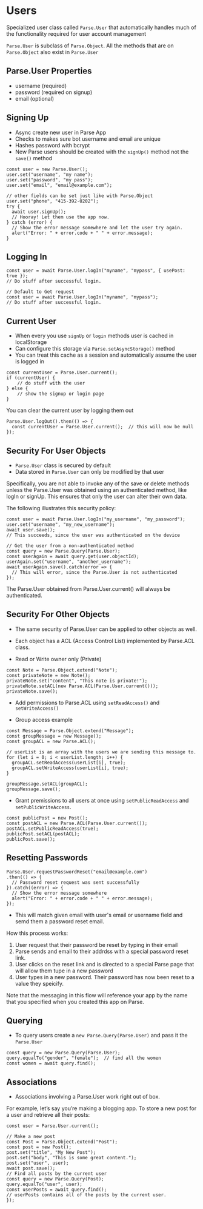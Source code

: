 # Users

Specialized user class called `Parse.User` that automatically handles much of the functionality required for user account management

`Parse.User` is subclass of `Parse.Object`. All the methods that are on `Parse.Object` also exist in `Parse.User`

## Parse.User Properties

- username (required)
- password (required on signup)
- email (optional)

## Signing Up

- Async create new user in Parse App
- Checks to makes sure bot username and email are unique
- Hashes password with bcrypt
- New Parse users should be created with the `signUp()` method not the `save()` method

```
const user = new Parse.User();
user.set("username", "my name");
user.set("password", "my pass");
user.set("email", "email@example.com");

// other fields can be set just like with Parse.Object
user.set("phone", "415-392-0202");
try {
  await user.signUp();
  // Hooray! Let them use the app now.
} catch (error) {
  // Show the error message somewhere and let the user try again.
  alert("Error: " + error.code + " " + error.message);
}
```

## Logging In

```
const user = await Parse.User.logIn("myname", "mypass", { usePost: true });
// Do stuff after successful login.

// Default to Get request
const user = await Parse.User.logIn("myname", "mypass");
// Do stuff after successful login.
```

## Current User

- When every you use `signUp` or `login` methods user is cached in localStorage
- Can configure this storage via `Parse.setAsyncStorage()` method
- You can treat this cache as a session and automatically assume the user is logged in

```
const currentUser = Parse.User.current();
if (currentUser) {
    // do stuff with the user
} else {
    // show the signup or login page
}
```

You can clear the current user by logging them out

```
Parse.User.logOut().then(() => {
  const currentUser = Parse.User.current();  // this will now be null
});
```

## Security For User Objects

- `Parse.User` class is secured by default
- Data stored in `Parse.User` can only be modified by that user

Specifically, you are not able to invoke any of the save or delete methods unless the Parse.User was obtained using an authenticated method, like logIn or signUp. This ensures that only the user can alter their own data.

The following illustrates this security policy:

```
const user = await Parse.User.logIn("my_username", "my_password");
user.set("username", "my_new_username");
await user.save();
// This succeeds, since the user was authenticated on the device

// Get the user from a non-authenticated method
const query = new Parse.Query(Parse.User);
const userAgain = await query.get(user.objectId);
userAgain.set("username", "another_username");
await userAgain.save().catch(error => {
  // This will error, since the Parse.User is not authenticated
});
```

The Parse.User obtained from Parse.User.current() will always be authenticated.

## Security For Other Objects

- The same security of Parse.User can be applied to other objects as well.
- Each object has a ACL (Access Control List) implemented by Parse.ACL class.

- Read or Write owner only (Private)

```
const Note = Parse.Object.extend("Note");
const privateNote = new Note();
privateNote.set("content", "This note is private!");
privateNote.setACL(new Parse.ACL(Parse.User.current()));
privateNote.save();
```

- Add permissions to Parse.ACL using `setReadAccess()` and `setWriteAccess()`

- Group access example

```
const Message = Parse.Object.extend("Message");
const groupMessage = new Message();
const groupACL = new Parse.ACL();

// userList is an array with the users we are sending this message to.
for (let i = 0; i < userList.length; i++) {
  groupACL.setReadAccess(userList[i], true);
  groupACL.setWriteAccess(userList[i], true);
}

groupMessage.setACL(groupACL);
groupMessage.save();
```

- Grant premissions to all users at once using `setPublicReadAccess` and `setPublicWriteAccess`.

```
const publicPost = new Post();
const postACL = new Parse.ACL(Parse.User.current());
postACL.setPublicReadAccess(true);
publicPost.setACL(postACL);
publicPost.save();
```

## Resetting Passwords

```
Parse.User.requestPasswordReset("email@example.com")
.then(() => {
  // Password reset request was sent successfully
}).catch((error) => {
  // Show the error message somewhere
  alert("Error: " + error.code + " " + error.message);
});
```

- This will match given email with user's email or username field and semd them a password reset email.

How this process works:

1. User request that their password be reset by typing in their email
2. Parse sends and email to their addrdss with a special password reset link.
3. User clicks on the reset link and is directed to a special Parse page that will allow them tupe in a new password
4. User types in a new password. Their password has now been reset to a value they speicify.

Note that the messaging in this flow will reference your app by the name that you specified when you created this app on Parse.

## Querying

- To query users create a `new Parse.Query(Parse.User)` and pass it the `Parse.User`

```
const query = new Parse.Query(Parse.User);
query.equalTo("gender", "female");  // find all the women
const women = await query.find();
```

## Associations

- Associations involving a Parse.User work right out of box.

For example, let’s say you’re making a blogging app. To store a new post for a user and retrieve all their posts:

```
const user = Parse.User.current();

// Make a new post
const Post = Parse.Object.extend("Post");
const post = new Post();
post.set("title", "My New Post");
post.set("body", "This is some great content.");
post.set("user", user);
await post.save();
// Find all posts by the current user
const query = new Parse.Query(Post);
query.equalTo("user", user);
const userPosts = await query.find();
// userPosts contains all of the posts by the current user.
});
```
